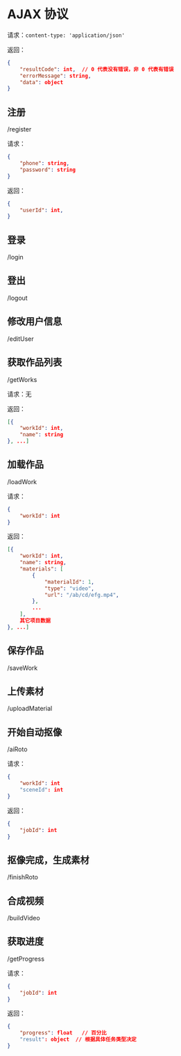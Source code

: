 # AJAX 协议

请求：`content-type: 'application/json'`

返回：
```json
{
    "resultCode": int,  // 0 代表没有错误，非 0 代表有错误
    "errorMessage": string,
    "data": object
}
```

## 注册
/register

请求：
```json
{
    "phone": string,
    "password": string
}
```

返回：
```json
{
    "userId": int,
}
```

## 登录
/login

## 登出
/logout

## 修改用户信息
/editUser

## 获取作品列表
/getWorks

请求：无

返回：
```json
[{
    "workId": int,
    "name": string
}, ...]
```

## 加载作品
/loadWork

请求：
```json
{
    "workId": int
}
```

返回：
```json
[{
    "workId": int,
    "name": string,
    "materials": [
        {
            "materialId": 1,
            "type": "video",
            "url": "/ab/cd/efg.mp4",
        },
        ...
    ],
    其它项目数据
}, ...]
```

## 保存作品
/saveWork

## 上传素材
/uploadMaterial

## 开始自动抠像
/aiRoto

请求：
```json
{
    "workId": int
    "sceneId": int
}
```

返回：
```json
{
    "jobId": int
}
```

## 抠像完成，生成素材
/finishRoto

## 合成视频
/buildVideo

## 获取进度
/getProgress

请求：
```json
{
    "jobId": int
}
```

返回：
```json
{
    "progress": float   // 百分比
    "result": object  // 根据具体任务类型决定
}
```